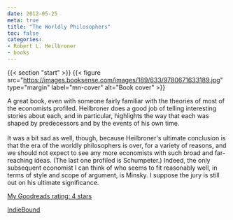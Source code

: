 ```yaml
---
date: 2012-05-25
meta: true
title: "The Worldly Philosophers"
toc: false
categories:
- Robert L. Heilbroner
- books
---
```


{{< section "start" >}}
{{< figure src="https://images.booksense.com/images/189/633/9780671633189.jpg" type="margin" label="mn-cover" alt="Book cover" >}}

A great book, even with someone fairly familiar with the theories of most of the economists profiled. Heilbroner does a good job of telling interesting stories about each, and in particular, highlights the way that each was shaped by predecessors and by the events of his own time. <br /><br />It was a bit sad as well, though, because Heilbroner's ultimate conclusion is that the era of the worldly philosophers is over, for a variety of reasons, and we should not expect to see any more economists with such broad and far-reaching ideas. (The last one profiled is Schumpeter.) Indeed, the only subsequent economist I can think of who seems to fit reasonably well, in terms of style and scope of argument, is Minsky. I suppose the jury is still out on his ultimate significance.

[My Goodreads rating: 4 stars](https://www.goodreads.com/review/show/329618982)  

[IndieBound](https://www.indiebound.org/book/9780671633189)
